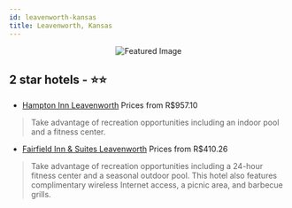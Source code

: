 ```yaml
---
id: leavenworth-kansas
title: Leavenworth, Kansas
---
```


<center><img src="https://i.travelapi.com/hotels/12000000/11920000/11919200/11919194/f4d0ff66_z.jpg" alt="Featured Image" /></center>


##  2 star hotels - ⭐️⭐️

-    [Hampton Inn Leavenworth](https://us.hurb.com/hotels/leavenworth/hampton-inn-leavenworth-JNP-JP041519?cmp=18055) Prices from R$957.10
   > Take advantage of recreation opportunities including an indoor pool and a fitness center.
-    [Fairfield Inn & Suites Leavenworth](https://us.hurb.com/hotels/leavenworth/fairfield-inn-suites-leavenworth-JNP-JP913979?cmp=18055) Prices from R$410.26
   > Take advantage of recreation opportunities including a 24-hour fitness center and a seasonal outdoor pool. This hotel also features complimentary wireless Internet access, a picnic area, and barbecue grills.
